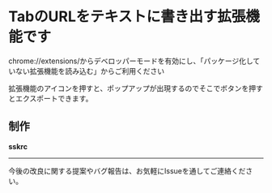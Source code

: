 # TabのURLをテキストに書き出す拡張機能です

chrome://extensions/からデベロッパーモードを有効にし、「パッケージ化していない拡張機能を読み込む」からご利用ください

拡張機能のアイコンを押すと、ポップアップが出現するのでそこでボタンを押すとエクスポートできます。

## 制作
**sskrc**

---

今後の改良に関する提案やバグ報告は、お気軽にIssueを通してご連絡ください。

